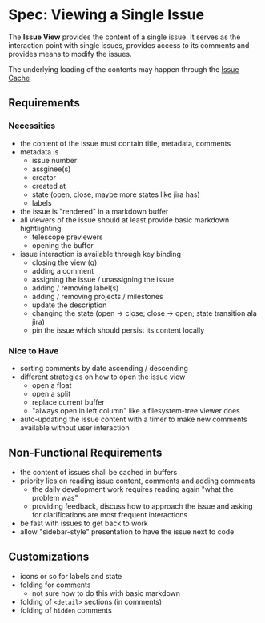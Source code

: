 # Spec: Viewing a Single Issue

The **Issue View** provides the content of a single issue. It serves as the interaction point with
single issues, provides access to its comments and provides means to modify the issues.

The underlying loading of the contents may happen through the [Issue Cache](spec_issue_cache.md)

## Requirements

### Necessities

- the content of the issue must contain title, metadata, comments
- metadata is
    - issue number
    - assginee(s)
    - creator
    - created at
    - state (open, close, maybe more states like jira has)
    - labels
- the issue is "rendered" in a markdown buffer
- all viewers of the issue should at least provide basic markdown hightlighting
    - telescope previewers
    - opening the buffer
- issue interaction is available through key binding
    - closing the view (q)
    - adding a comment
    - assigning the issue / unassigning the issue
    - adding / removing label(s)
    - adding / removing projects / milestones
    - update the description
    - changing the state (open -> close; close -> open; state transition ala jira)
    - pin the issue which should persist its content locally

### Nice to Have

- sorting comments by date ascending / descending
- different strategies on how to open the issue view
    - open a float
    - open a split
    - replace current buffer
    - "always open in left column" like a filesystem-tree viewer does
- auto-updating the issue content with a timer to make new comments available without user interaction

## Non-Functional Requirements

- the content of issues shall be cached in buffers
- priority lies on reading issue content, comments and adding comments
    - the daily development work requires reading again "what the problem was"
    - providing feedback, discuss how to approach the issue and asking for clarifications are most
      frequent interactions
- be fast with issues to get back to work
- allow "sidebar-style" presentation to have the issue next to code

## Customizations

- icons or so for labels and state
- folding for comments
    - not sure how to do this with basic markdown
- folding of `<detail>` sections (in comments)
- folding of `hidden` comments
